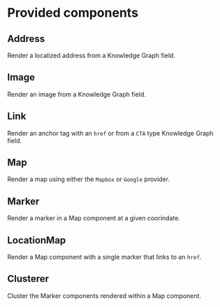 # Provided components

## Address

Render a localized address from a Knowledge Graph field.

## Image

Render an image from a Knowledge Graph field.

## Link

Render an anchor tag with an `href` or from a `CTA` type Knowledge Graph field.

## Map

Render a map using either the `Mapbox` or `Google` provider.

## Marker

Render a marker in a Map component at a given coorindate.

## LocationMap

Render a Map component with a single marker that links to an `href`.

## Clusterer

Cluster the Marker components rendered within a Map component.
